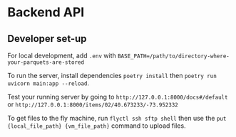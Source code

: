 # Backend API

## Developer set-up

For local development, add `.env` with `BASE_PATH=/path/to/directory-where-your-parquets-are-stored`

To run the server, install dependencies `poetry install` then `poetry run uvicorn main:app --reload`.

Test your running server by going to `http://127.0.0.1:8000/docs#/default` or `http://127.0.0.1:8000/items/02/40.673233/-73.952332`

To get files to the fly machine, run `flyctl ssh sftp shell` then use the `put {local_file_path} {vm_file_path}` command to upload files.
